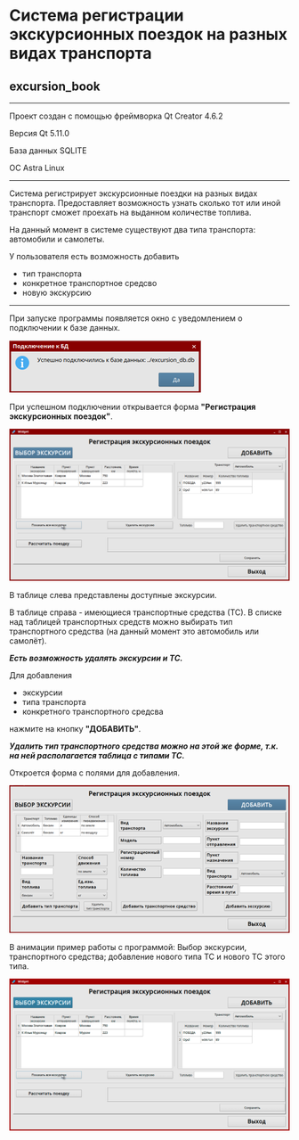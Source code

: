 # Система регистрации экскурсионных поездок на разных видах транспорта
## excursion_book 
***
Проект создан с помощью фреймворка Qt Creator 4.6.2

Версия Qt 5.11.0

База данных SQLITE

ОС Astra Linux

***
Cистема регистрирует экскурсионные поездки на разных видах транспорта. Предоставляет возможность узнать сколько тот или иной транспорт сможет проехать на выданном количестве топлива.

На данный момент в системе существуют два типа транспорта: автомобили и самолеты.

У пользователя есть возможность добавить 
<ul>
    <li>тип транспорта</li>
    <li>конкретное транспортное средсво</li>
    <li>новую экскурсию</li>
</ul>

***

При запуске программы появляется окно с уведомлением о подключении к базе данных.

![alt text](https://github.com/mary-anitikin/excursion_book/blob/master/0.png?raw=true)

При успешном подключении открывается форма **"Регистрация экскурсионных поездок"**.

![alt text](https://github.com/mary-anitikin/excursion_book/blob/master/Screenshot_1.png?raw=true)

В таблице слева представлены доступные экскурсии.

В таблице справа - имеющиеся транспортные средства (ТС). 
В списке над таблицей транспортных средств можно выбирать тип транспортного средства (на данный момент это автомобиль или самолёт). 

<strong><em>Есть возможность удалять экскурсии и ТС.</em></strong>

Для добавления 
<ul>
    <li>экскурсии</li>
    <li>типа транспорта</li>
    <li>конкретного транспортного средсва</li>
</ul>
нажмите на кнопку <strong>"ДОБАВИТЬ"</strong>.

<strong><em>Удалить тип транспортного средства можно на этой же форме, т.к. на ней располагается таблица с типами ТС.</em></strong>


Откроется форма с полями для добавления.

![alt text](https://github.com/mary-anitikin/excursion_book/blob/master/2.png?raw=true)



В анимации пример работы с программой: Выбор экскурсии, транспортного средства; добавление нового типа ТС и нового ТС этого типа.

![alt text](https://github.com/mary-anitikin/excursion_book/blob/master/011.gif?raw=true)



